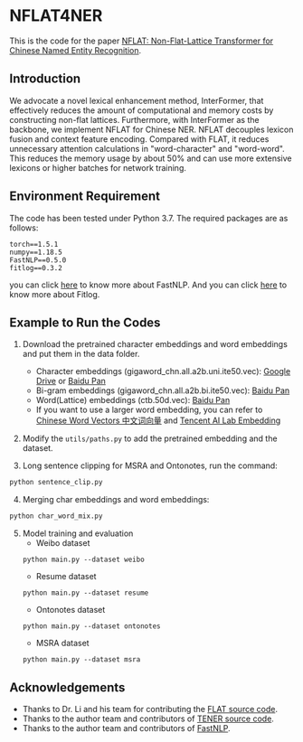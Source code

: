 # NFLAT4NER


This is the code for the paper [NFLAT: Non-Flat-Lattice Transformer for Chinese Named Entity Recognition](https://arxiv.org/abs/2205.05832). 

## Introduction

We advocate a novel lexical enhancement method, InterFormer, that effectively reduces the amount of computational and memory costs by constructing non-flat lattices. Furthermore, with InterFormer as the backbone, we implement NFLAT for Chinese NER. NFLAT decouples lexicon fusion and context feature encoding. Compared with FLAT, it reduces unnecessary attention calculations in "word-character" and "word-word". This reduces the memory usage by about 50% and can use more extensive lexicons or higher batches for network training. 

## Environment Requirement
The code has been tested under Python 3.7. The required packages are as follows:
```
torch==1.5.1
numpy==1.18.5
FastNLP==0.5.0
fitlog==0.3.2
```
you can click [here](https://fastnlp.readthedocs.io/zh/latest/) to know more about FastNLP. And you can click [here](https://fitlog.readthedocs.io/zh/latest/) to know more about Fitlog.

## Example to Run the Codes
1. Download the pretrained character embeddings and word embeddings and put them in the data folder.
    * Character embeddings (gigaword_chn.all.a2b.uni.ite50.vec): [Google Drive](https://drive.google.com/file/d/1_Zlf0OAZKVdydk7loUpkzD2KPEotUE8u/view?usp=sharing) or [Baidu Pan](https://pan.baidu.com/s/1pLO6T9D)
    * Bi-gram embeddings (gigaword_chn.all.a2b.bi.ite50.vec): [Baidu Pan](https://pan.baidu.com/s/1pLO6T9D)
    * Word(Lattice) embeddings (ctb.50d.vec): [Baidu Pan](https://pan.baidu.com/s/1pLO6T9D)
    * If you want to use a larger word embedding, you can refer to [Chinese Word Vectors 中文词向量](https://github.com/Embedding/Chinese-Word-Vectors) and [Tencent AI Lab Embedding](https://ai.tencent.com/ailab/nlp/en/embedding.html)

2. Modify the `utils/paths.py` to add the pretrained embedding and the dataset.

3. Long sentence clipping for MSRA and Ontonotes, run the command:
```bash
python sentence_clip.py
```

4. Merging char embeddings and word embeddings:
```bash
python char_word_mix.py
```

5. Model training and evaluation
    * Weibo dataset
    ```shell
    python main.py --dataset weibo
    ```
    * Resume dataset
    ```shell
    python main.py --dataset resume
    ```
    * Ontonotes dataset
    ```shell
    python main.py --dataset ontonotes
    ```
    * MSRA dataset
    ```shell
    python main.py --dataset msra
    ```

## Acknowledgements
* Thanks to Dr. Li and his team for contributing the [FLAT source code](https://github.com/LeeSureman/Flat-Lattice-Transformer).
* Thanks to the author team and contributors of [TENER source code](https://github.com/fastnlp/TENER).
* Thanks to the author team and contributors of [FastNLP](https://github.com/fastnlp/fastNLP).
